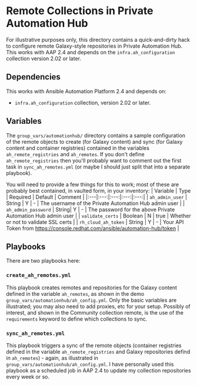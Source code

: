 # Remote Collections in Private Automation Hub

For illustrative purposes only, this directory contains a quick-and-dirty hack to configure remote Galaxy-style repositories in Private Automation Hub. This works with AAP 2.4 and depends on the `infra.ah_configuration` collection version 2.02 or later.

## Dependencies
This works with Ansible Automation Platform 2.4 and depends on:
- `infra.ah_configuration` collection, version 2.02 or later.

## Variables

The `group_vars/automationhub/` directory contains a sample configuration of the remote objects to create (for Galaxy content) and sync (for Galaxy content and container registries) contained in the variables `ah_remote_registries` and `ah_remotes`. If you don't define `ah_remote_registries` then you'll probably want to comment out the first task in `sync_ah_remotes.yml` (or maybe I should just split that into a separate playbook).

You will need to provide a few things for this to work; most of these are probably best contained, in vaulted form, in your inventory:
| Variable | Type | Required | Default | Comment |
|:---|:---:|:---:|:---:|:---:|
| `ah_admin_user` | String | Y | - | The username of the Private Automation Hub admin user |
| `ah_admin_password` | String| Y | - | The password for the above Private Automation Hub admin user |
| `validate_certs` | Boolean | N  | true | Whether or not to validate SSL certs |
| `rh_cloud_ah_token` | String | Y | - | Your API Token from https://console.redhat.com/ansible/automation-hub/token |

## Playbooks

There are two playbooks here:

### `create_ah_remotes.yml`
This playbook creates remotes and repositories for the Galaxy content defined in the variable `ah_remotes`, as shown in the demo `group_vars/automationhub/ah_config.yml`. Only the basic variables are illustrated; you may also need to add proxies, etc for your setup. Possibly of interest, and shown in the Community collection remote, is the use of the `requirements` keyword to define which collections to sync.

### `sync_ah_remotes.yml`
This playbook triggers a sync of the remote objects (container registries defined in the variable `ah_remote_registries` and Galaxy repositories defind in `ah_remotes`) - again, as illustrated in `group_vars/automationhub/ah_config.yml`. I have personally used this playbook as a scheduled job in AAP 2.4 to update my collection repositories every week or so.
